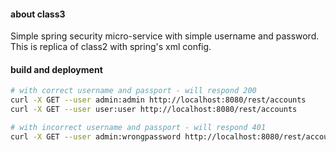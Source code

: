 #### about class3

Simple spring security micro-service with simple username and password. This is replica of class2 with spring's xml config.

#### build and deployment

```bash 
# with correct username and passport - will respond 200
curl -X GET --user admin:admin http://localhost:8080/rest/accounts
curl -X GET --user user:user http://localhost:8080/rest/accounts

# with incorrect username and passport - will respond 401
curl -X GET --user admin:wrongpassword http://localhost:8080/rest/accounts
```
